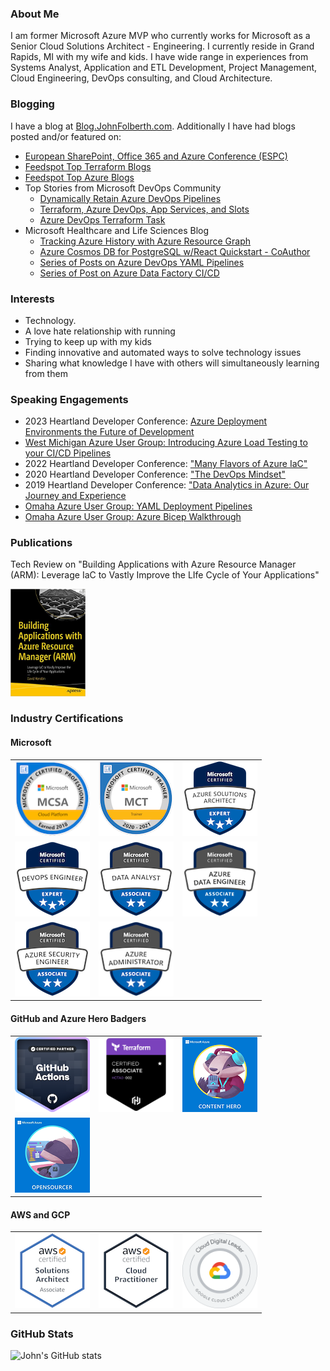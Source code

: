 ### About Me
I am former Microsoft Azure MVP who currently works for Microsoft as a Senior Cloud Solutions Architect - Engineering. I currently reside in Grand Rapids, MI with my wife and kids. I have wide range in experiences from Systems Analyst, Application and ETL Development, Project Management, Cloud Engineering, DevOps consulting, and Cloud Architecture.

### Blogging
I have a blog at [Blog.JohnFolberth.com](https://blog.johnfolberth.com). Additionally I have had blogs posted and/or featured on:
* [European SharePoint, Office 365 and Azure Conference (ESPC)](https://www.sharepointeurope.com/azure-devops-terraform-task/)
* [Feedspot Top Terraform Blogs](https://blog.feedspot.com/terraform_blogs/)
* [Feedspot Top Azure Blogs](https://rss.feedspot.com/microsoft_azure_rss_feeds/)
* Top Stories from Microsoft DevOps Community
  * [Dynamically Retain Azure DevOps Pipelines](https://devblogs.microsoft.com/devops/top-stories-from-the-microsoft-devops-community-2022-01-04/)
  * [Terraform, Azure DevOps, App Services, and Slots](https://devblogs.microsoft.com/devops/top-stories-from-the-microsoft-devops-community-2021-11-12/)
  * [Azure DevOps Terraform Task](https://devblogs.microsoft.com/devops/top-stories-from-the-microsoft-devops-community-2021-09-10/)
* Microsoft Healthcare and Life Sciences Blog
  * [Tracking Azure History with Azure Resource Graph](https://techcommunity.microsoft.com/t5/healthcare-and-life-sciences/tracking-azure-history-with-azure-resource-graph/ba-p/3611914)
  * [Azure Cosmos DB for PostgreSQL w/React Quickstart - CoAuthor](https://techcommunity.microsoft.com/t5/azure-developer-community-blog/azure-cosmos-db-for-postgresql-w-react-quickstart/ba-p/3666430)
  * [Series of Posts on Azure DevOps YAML Pipelines](https://techcommunity.microsoft.com/t5/healthcare-and-life-sciences/bg-p/HealthcareAndLifeSciencesBlog/label-name/YAML%20Pipeline%20Series)
  * [Series of Post on Azure Data Factory CI/CD](https://techcommunity.microsoft.com/t5/healthcare-and-life-sciences/bg-p/HealthcareAndLifeSciencesBlog/label-name/Azure%20Data%20Factory)

### Interests
* Technology.
* A love hate relationship with running
* Trying to keep up with my kids
* Finding innovative and automated ways to solve technology issues
* Sharing what knowledge I have with others will simultaneously learning from them

### Speaking Engagements
* 2023 Heartland Developer Conference: [Azure Deployment Environments the Future of Development](https://github.com/JFolberth/ToDo_AzureDeploymentEnvironment)
* [West Michigan Azure User Group: Introducing Azure Load Testing to your CI/CD Pipelines](https://youtu.be/KB95CbkgoMk?feature=shared)
* 2022 Heartland Developer Conference: ["Many Flavors of Azure IaC"](https://github.com/JFolberth/Azure_IaC_Flavors)
* 2020 Heartland Developer Conference: ["The DevOps Mindset"](https://blog.johnfolberth.com/hdc-2020-breakout-session-the-devops-mindset/)
* 2019 Heartland Developer Conference: ["Data Analytics in Azure: Our Journey and Experience](https://2019aimhdc.sched.com/event/RZFx/data-analytics-in-azure-our-journey-and-experience)
* [Omaha Azure User Group: YAML Deployment Pipelines](https://blog.johnfolberth.com/yaml-deployment-pipelines/)
* [Omaha Azure User Group: Azure Bicep Walkthrough](https://blog.johnfolberth.com/omaha-azure-user-group-azure-bicep-walkthrough/)

### Publications
Tech Review on "Building Applications with Azure Resource Manager (ARM): Leverage IaC to Vastly Improve the LIfe Cycle of Your Applications"

<img src="Images/IaCBook.jpg" width="120" alt="Building Applications with Azure Resource Manager (ARM): Leverage IaC to Vastly Improve the Life Cycle of Your Applications">


### Industry Certifications
#### Microsoft

<table style="border-collapse: collapse;">
  <tr>
    <td style="border: none;"><img src="Images/mcsa-cloud-platform-certified-2018.png" alt="MCSA Cloud Platform Badge" width="120" height="120"></td>
    <td style="border: none;"><img src="Images/microsoft-certified-trainer-2020-2021.png" alt="Microsoft Certified Trainer Badge" width="120" height="120"></td>
    <td style="border: none;"><img src="Images/microsoft-certified-azure-solutions-architect-expert.png" alt="Azure Solutions Architect Badge" width="120" height="120"></td>
  </tr>
  <tr>
    <td style="border: none;"><img src="Images/microsoft-certified-devops-engineer-expert.png" alt="DevOps Expert Certification Badge" width="120" height="120"></td>
    <td style="border: none;"><img src="Images/microsoft-certified-data-analyst-associate.png" alt="Microsoft Data Analyst Certification Badge" width="120" height="120"></td>
    <td style="border: none;"><img src="Images/microsoft-certified-azure-data-engineer-associate.png" alt="Azure Data Engineer Associate Certification Badge" width="120" height="120"></td>
  </tr>
  <tr>
    <td style="border: none;"><img src="Images/microsoft-certified-azure-security-engineer-associate_120x120.png" alt="Azure Security Engineer Associate Certification Badge" width="120" height="120"></td>
    <td style="border: none;"><img src="Images/microsoft-certified-azure-administrator-associate.png" alt="Azure Administrator Associate Certification Badge" width="120" height="120"></td>
    <td style="border: none;"></td>
  </tr>
</table>

#### GitHub and Azure Hero Badgers

<table style="border-collapse: collapse;">
  <tr>
    <td style="border: none;"><a href="https://www.credly.com/badges/888a5ae4-ead7-4f2a-af92-c46aa6e2cfc1/public_url"><img src="Images/github-actions.png" alt="GitHub Actions" width="120" height="120"></a></td>
    <td style="border: none;"><a href="https://www.credly.com/badges/dde5c34f-91d3-4f5a-bfb4-b72dd16a2bda/public_url"><img src="Images/hashicorp-certified-terraform-associate.png" alt="Terraform Associate Certification Badge" width="120" height="120"></a></td>
    <td style="border: none;"><a href="https://enjinx.io/eth/asset/6880000000000514"><img src="Images/azure_hero_content_hero.png" alt="Azure Hero Badge for Content Hero" width="120" height="120"></a></td>
  </tr>
  <tr>
    <td style="border: none;"><a href="https://enjinx.io/eth/asset/688000000000091c"><img src="Images/azure_hero_opensourcer.png" alt="Azure Hero Badge for Open Sourcer Hero" width="120" height="120"></a></td>
  </tr>
</table>

#### AWS and GCP

<table style="border-collapse: collapse;">
  <tr>
    <td style="border: none;"><a href="https://www.youracclaim.com/badges/143806b6-4c26-4cf8-ba05-e1c049287dce"><img src="Images/aws-certified-solutions-architect-associate.png" alt="Amazon Web Services Solutions Architect Associate Certification Badge" width="120" height="120"></a></td>
    <td style="border: none;"><a href="https://www.youracclaim.com/badges/d1970aa6-5ef2-46f0-aa73-3af0a13b3914"><img src="Images/aws-certified-cloud-practitioner.png" alt="Amazon Web Services Solutions Cloud Practitioner Certification Badge" width="120" height="120"></a></td>
        <td style="border: none;"><a href="https://www.credly.com/badges/3e2a25f7-e280-4883-b5ed-3ae45e032823/public_url"><img src="Images/cloud-digital-leader-certification.png" alt="Google Cloud Leader Badge" width="120" height="120"></a></td>
  </tr>
</table>

### GitHub Stats
![John's GitHub stats](https://github-readme-stats.vercel.app/api?username=jfolberth&show_icons=true)





